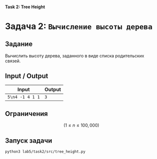 
#### Task 2: Tree Height


# Задача 2: `Вычисление высоты дерева`

## Задание

Вычислить высоту дерева, заданного в виде списка родительских связей.

## Input / Output

| Input           | Output                                   |
|-----------------| ---------------------------------------- |
| `5\n4 -1 4 1 1` | `3`                                     |

## Ограничения

$$
( 1 \leq n \leq 100,000 )
$$

## Запуск задачи

```bash
python3 lab5/task2/src/tree_height.py

